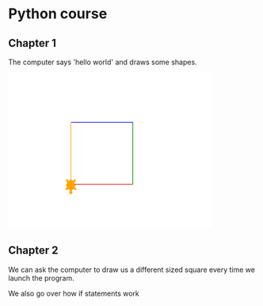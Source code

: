 # Python course

## Chapter 1

The computer says 'hello world' and draws some shapes.

![Colored square](./media/color_sq.png)

## Chapter 2

We can ask the computer to draw us a different sized square every time we launch the program.

We also go over how if statements work

